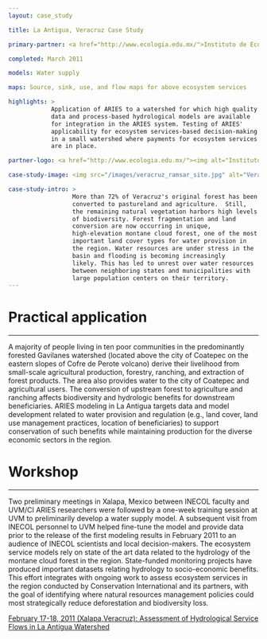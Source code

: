 ```yaml
---
layout: case_study

title: La Antigua, Veracruz Case Study

primary-partner: <a href="http://www.ecologia.edu.mx/">Instituto de Ecologia, INECOL</a>

completed: March 2011

models: Water supply

maps: Source, sink, use, and flow maps for above ecosystem services

highlights: >
            Application of ARIES to a watershed for which high quality
            data and process-based hydrological models are available
            for integration in the ARIES system. Testing of ARIES'
            applicability for ecosystem services-based decision-making
            in a small watershed where payments for ecosystem services
            are in place.

partner-logo: <a href="http://www.ecologia.edu.mx/"><img alt="Instituto de Ecologia" src="/images/INECOL.jpg" /></a>

case-study-image: <img src="/images/veracruz_ramsar_site.jpg" alt="Veracruz Ramsar Site" />

case-study-intro: >
                  More than 72% of Veracruz's original forest has been
                  converted to pastureland and agriculture.  Still,
                  the remaining natural vegetation harbors high levels
                  of biodiversity. Forest fragmentation and land
                  conversion are now occurring in unique,
                  high-elevation montane cloud forest, one of the most
                  important land cover types for water provision in
                  the region. Water resources are under stress in the
                  basin and flooding is becoming increasingly
                  likely. This has led to unrest over water resources
                  between neighboring states and municipalities with
                  large population centers on their territory.
---
```

# Practical application
------------------------

A majority of people living in ten poor communities in the
predominantly forested Gavilanes watershed (located above the city of
Coatepec on the eastern slopes of Cofre de Perote volcano) derive
their livelihood from small-scale agricultural production, forestry,
ranching, and extraction of forest products. The area also provides
water to the city of Coatepec and agricultural users.  The conversion
of upstream forest to agriculture and ranching affects biodiversity
and hydrologic benefits for downstream beneficiaries. ARIES modeling
in La Antigua targets data and model development related to water
provision and regulation (e.g., land cover, land use management
practices, location of beneficiaries) to support conservation of such
benefits while maintaining production for the diverse economic sectors
in the region.

# Workshop
-----------

Two preliminary meetings in Xalapa, Mexico between INECOL faculty and
UVM/CI ARIES researchers were followed by a one-week training session
at UVM to preliminarily develop a water supply model. A subsequent
visit from INECOL personnel to UVM helped fine-tune the model and
provide data prior to the release of the first modeling results in
February 2011 to an audience of INECOL scientists and local
decision-makers.  The ecosystem service models rely on state of the
art data related to the hydrology of the montane cloud forest in the
region. State-funded monitoring projects have produced important
datasets relating hydrology to socio-economic benefits. This effort
integrates with ongoing work to assess ecosystem services in the
region conducted by Conservation International and its partners, with
the goal of identifying where natural resources management policies
could most strategically reduce deforestation and biodiversity loss.

<p>
  <a href="http://www.eartheconomics.org/FileLibrary/file/Reports/Vera%20Cruz%20Attachments/Veracruz%20Agenda%20Espanol.pdf">
    February 17-18, 2011 (Xalapa,Veracruz): Assessment of Hydrological Service Flows in La Antigua Watershed
  </a>
</p>
